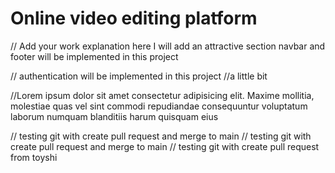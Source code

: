 # Online video editing platform


// Add your work explanation here
I will add an attractive section
 navbar and footer will be implemented in this project

// authentication will be implemented in this project
//a little bit 


//Lorem ipsum dolor sit amet consectetur adipisicing elit. Maxime mollitia,
molestiae quas vel sint commodi repudiandae consequuntur voluptatum laborum
numquam blanditiis harum quisquam eius

// testing git with create pull request and merge to main
// testing git with create pull request and merge to main
// testing git with create pull request from toyshi


